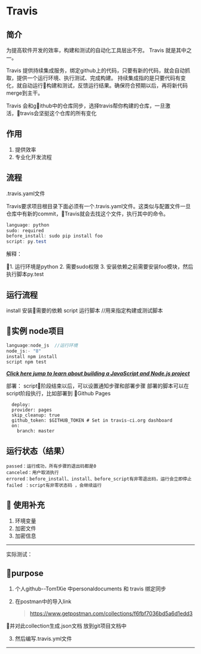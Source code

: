 # Travis

## 简介
为提高软件开发的效率，构建和测试的自动化工具层出不穷。 Travis 就是其中之一。

Travis 提供持续集成服务，绑定github上的代码，只要有新的代码，就会自动抓取，提供一个运行环境、执行测试、完成构建。
持续集成指的是只要代码有变化，就自动运行构建和测试，反馈运行结果。确保符合预期以后，再将新代码merge到主干。

Travis 会和github中的仓库同步，选择travis帮你构建的仓库，一旦激活，travis会坚挺这个仓库的所有变化

## 作用
1. 提供效率
2. 专业化开发流程

## 流程
.travis.yaml文件

Travis要求项目根目录下面必须有一个.travis.yaml文件。这类似与配置文件一旦仓库中有新的commit，Travis就会去找这个文件，执行其中的命令。

``` java
language: python
sudo: required
before_install: sudo pip install foo
script: py.test
```
解释：

1. 运行环境是python
2. 需要sudo权限
3. 安装依赖之前需要安装foo模块，然后执行脚本py.test


## 运行流程
install  安装需要的依赖
script   运行脚本  //用来指定构建或测试脚本


## 实例 node项目

```javascript
language:node_js  //运行环境
node_js:- "8"
install npm install
script npm test

```


***[Click here jump to learn about building a JavaScript and Node.js project](https://docs.travis-ci.com/user/languages/javascript-with-nodejs/)***

部署：
script阶段结束以后，可以设置通知步骤和部署步骤
部署的脚本可以在script阶段执行，比如部署到 Github Pages

```
  deploy:
  provider: pages
  skip_cleanup: true
  github_token: $GITHUB_TOKEN # Set in travis-ci.org dashboard
  on:
    branch: master
```



## 运行状态（结果）

```
passed：运行成功，所有步骤的退出码都是0
canceled：用户取消执行
errored：before_install、install、before_script有非零退出码，运行会立即停止
failed ：script有非零状态码 ，会继续运行
```


##  使用补充
1. 环境变量
2. 加密文件
3. 加密信息


___
实际测试：
## purpose
1. 个人github--Tom1Xie 中personaldocuments 和 travis 绑定同步

2. 在postman中的导入link 
    > https://www.getpostman.com/collections/f6fbf7036bd5a6d1edd3 

并对此collection生成.json文档 放到git项目文档中


3. 然后编写.travis.yml文件

___

